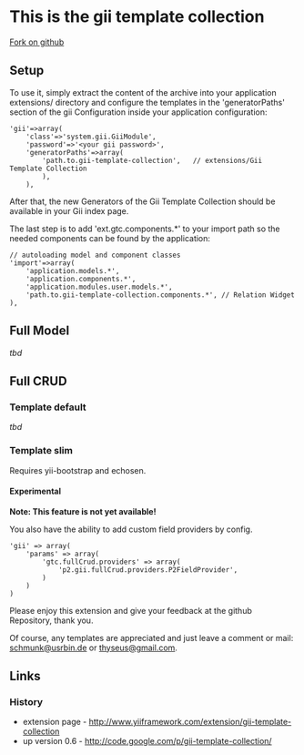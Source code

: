 This is the gii template collection
===================================

[Fork on github](https://github.com/schmunk42/gii-template-collection)


Setup
-----

To use it, simply extract the content of the archive into your application 
extensions/ directory and configure the templates in the 'generatorPaths'
section of the gii Configuration inside your application configuration:

    'gii'=>array(
        'class'=>'system.gii.GiiModule',
        'password'=>'<your gii password>',
        'generatorPaths'=>array(
            'path.to.gii-template-collection',   // extensions/Gii Template Collection
            ),
        ),

After that, the new Generators of the Gii Template Collection should be
available in your Gii index page.

The last step is to add 'ext.gtc.components.*' to your import path so
the needed components can be found by the application:

	// autoloading model and component classes
	'import'=>array(
		'application.models.*',
		'application.components.*',
		'application.modules.user.models.*',
		'path.to.gii-template-collection.components.*', // Relation Widget
	),


Full Model
----------

*tbd*

Full CRUD
---------

### Template default

*tbd*

### Template slim

Requires yii-bootstrap and echosen.


#### Experimental

**Note: This feature is not yet available!**

You also have the ability to add custom field providers by config.

    'gii' => array(
        'params' => array(
	        'gtc.fullCrud.providers' => array(
	            'p2.gii.fullCrud.providers.P2FieldProvider',
	        )
        )
    )


Please enjoy this extension and give your feedback at the github
Repository, thank you.

Of course, any templates are appreciated and just leave a comment or mail: schmunk@usrbin.de or thyseus@gmail.com.


Links
-----

### History

* extension page - http://www.yiiframework.com/extension/gii-template-collection
* up version 0.6 - http://code.google.com/p/gii-template-collection/


